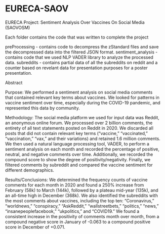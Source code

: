# EURECA-SAOV
EURECA Project: Sentiment Analysis Over Vaccines On Social Media (SAOVOSM)

Each folder contains the code that was written to complete the project

preProcessing - contains code to decompress the zStandard files and save the decompressed data into
the filtered JSON format.
sentiment_analysis - contains code that we used NLP VADER library to analyze the processed data.
subreddits - contains partial data of all the subreddits on reddit and a counter based on revelant data for
presentation purposes for a poster presentation.


Abstract

Purpose: We performed a sentiment analysis on social media comments that contained relevant key terms about vaccines. We looked for patterns in vaccine sentiment over time, especially during the COVID-19 pandemic, and represented this data by community.

Methodology: The social media platform we used for input data was Reddit, an anonymous online forum. We processed over 2 billion comments, the entirety of all text statements posted on Reddit in 2020. We discarded all posts that did not contain relevant key terms (“vaccine,” “vaccinated,” “vaccination,” “vax,” and their variations) and retained 1.6 million comments. We then used a natural language processing tool, VADER, to perform a sentiment analysis on each month and recorded the percentage of positive, neutral, and negative comments over time. Additionally, we recorded the compound score to show the degree of positivity/negativity. Finally, we filtered comments by subreddit and compared the vaccine sentiment for different demographics.  

Results/Conclusions: We determined the frequency counts of vaccine comments for each month in 2020 and found a 250% increase from February (58k) to March (144k), followed by a plateau mid-year (135k), and an all-time high in December (368k). We also identified the subreddits with the most comments about vaccines, including the top ten: “Coronavirus,” “worldnews,” “conspiracy,” “AskReddit,” “wallstreetbets,” “politics,” “news,” “insanepeoplefacebook,” “ukpolitics,” and “COVID19.” We found a consistent increase in the positivity of comments month over month, from a compound negative score in January of -0.063 to a compound positive score in December of +0.071.
